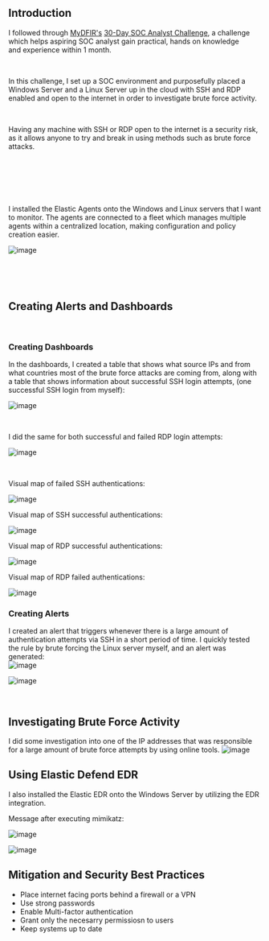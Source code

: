 ## Introduction

I followed through [MyDFIR's](https://www.youtube.com/channel/UCWoH3f-Yx6TxJfO2O_ezJUw) [30-Day SOC Analyst Challenge](https://youtube.com/playlist?list=PLG6KGSNK4PuBb0OjyDIdACZnb8AoNBeq6), a challenge which helps aspiring SOC analyst gain practical, hands on knowledge and experience within 1 month.

&nbsp;

In this challenge, I set up a SOC environment and purposefully placed a Windows Server and a Linux Server up in the cloud with SSH and RDP enabled and open to the internet in order to investigate brute force activity.

&nbsp;

Having any machine with SSH or RDP open to the internet is a security risk, as it allows anyone to try and break in using methods such as brute force attacks.

&nbsp;

&nbsp;

&nbsp;


I installed the Elastic Agents onto the Windows and Linux servers that I want to monitor. The agents are connected to a fleet which manages multiple agents within a centralized location, making configuration and policy creation easier.

![image](https://github.com/user-attachments/assets/aa9828db-1889-4f6c-8259-5a7baba45d49)

&nbsp;

&nbsp;

## Creating Alerts and Dashboards

&nbsp;

### **Creating Dashboards**

In the dashboards, I created a table that shows what source IPs and from what countries most of the brute force attacks are coming from, along with a table that shows information about successful SSH login attempts, (one successful SSH login from myself):

![image](https://github.com/user-attachments/assets/5bc8c65d-cfcc-4741-b75a-9a2e22260899)

&nbsp;

I did the same for both successful and failed RDP login attempts:

![image](https://github.com/user-attachments/assets/013bc01a-240b-4761-959e-d4d53b933dce)

&nbsp;

Visual map of failed SSH authentications:

![image](https://github.com/user-attachments/assets/e5be8e16-0e00-486e-9160-79119d181cd3)

Visual map of SSH successful authentications:

![image](https://github.com/user-attachments/assets/d1b645f5-8a97-4afd-bae9-d6f9eb427704)

Visual map of RDP successful authentications:

![image](https://github.com/user-attachments/assets/d85b22f1-79c0-40a8-9470-64a26447ff75)

Visual map of RDP failed authentications:

![image](https://github.com/user-attachments/assets/0a4535a1-a112-476c-b8a8-25b947095fdd)

### **Creating Alerts**

I created an alert that triggers whenever there is a large amount of authentication attempts via SSH in a short period of time. I quickly tested the rule by brute forcing the Linux server myself, and an alert was generated:  
![image](https://github.com/user-attachments/assets/598aca04-9895-44b8-9d3d-9c9cf27b5b5c)

![image](https://github.com/user-attachments/assets/fae1cc64-d15d-4f0a-b86b-def95d43b87a)

&nbsp;

## Investigating Brute Force Activity

I did some investigation into one of the IP addresses that was responsible for a large amount of brute force attempts by using online tools.
![image](https://github.com/user-attachments/assets/a021fab4-3477-4d44-a878-592d2f739839)

## Using Elastic Defend EDR

I also installed the Elastic EDR onto the Windows Server by utilizing the EDR integration.

Message after executing mimikatz:

![image](https://github.com/user-attachments/assets/bfde68be-ef14-48d7-93ec-6e9115b63fa4)

![image](https://github.com/user-attachments/assets/7674cc13-bd3d-4e4b-b820-91d188111bfc)


## Mitigation and Security Best Practices


- Place internet facing ports behind a firewall or a VPN
- Use strong passwords
- Enable Multi-factor authentication
- Grant only the necesarry permissiosn to users
- Keep systems up to date

&nbsp;

&nbsp;

&nbsp;

